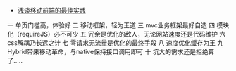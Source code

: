 - [浅谈移动前端的最佳实践](http://www.cnblogs.com/yexiaochai/p/4219523.html)

一 单页门槛高，体验好
二 移动框架，轻为王道
三 mvc业务框架最好自造
四 模块化（requireJS）必不可少
五 冗余是优化的敌人，无论网站速度还是代码维护
六 css解耦乃长远之计
七 零请求无流量是优化的最终手段
八 速度优化缓存为王
九 Hybrid带来移动革命，与native保持接口调用即可
十 坑大的需求还是拒绝算了.....